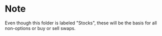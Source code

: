 # Note

Even though this folder is labeled "Stocks", these will be the basis for all non-options or 
buy or sell swaps.